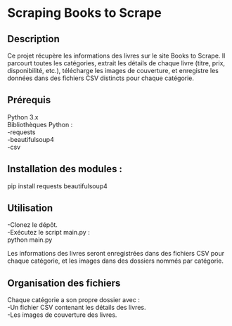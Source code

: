 # Scraping Books to Scrape
## Description
Ce projet récupère les informations des livres sur le site Books to Scrape. Il parcourt toutes les catégories, extrait les détails de chaque livre (titre, prix, disponibilité, etc.), télécharge les images de couverture, et enregistre les données dans des fichiers CSV distincts pour chaque catégorie.

## Prérequis
Python 3.x </br>
Bibliothèques Python : </br>
-requests </br>
-beautifulsoup4 </br>
-csv

## Installation des modules :
pip install requests beautifulsoup4

## Utilisation
-Clonez le dépôt. </br>
-Exécutez le script main.py : </br>
python main.py 

Les informations des livres seront enregistrées dans des fichiers CSV pour chaque catégorie, et les images dans des dossiers nommés par catégorie.

## Organisation des fichiers
Chaque catégorie a son propre dossier avec : </br>
-Un fichier CSV contenant les détails des livres. </br>
-Les images de couverture des livres.
